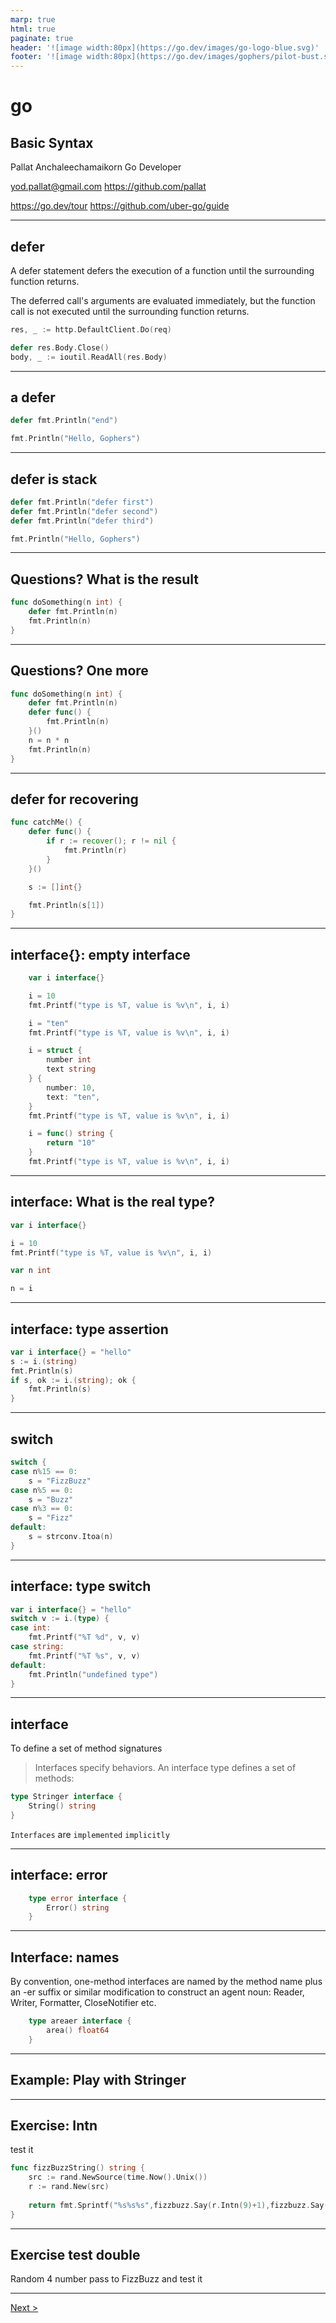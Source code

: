 ```yaml
---
marp: true
html: true
paginate: true
header: '![image width:80px](https://go.dev/images/go-logo-blue.svg)'
footer: '![image width:80px](https://go.dev/images/gophers/pilot-bust.svg)'
---
```


<style>
section {
    font-family: Arial, Helvetica, sans-serif;
}
section h1 {
    color: #00A29C;
}
section h2 {
    color: #00A29C;
}
</style>

# go

## Basic Syntax

Pallat Anchaleechamaikorn
Go Developer

yod.pallat@gmail.com
https://github.com/pallat

https://go.dev/tour
https://github.com/uber-go/guide

---

## defer

A defer statement defers the execution of a function until the surrounding function returns.

The deferred call's arguments are evaluated immediately, but the function call is not executed until the surrounding function returns.

```go
res, _ := http.DefaultClient.Do(req)

defer res.Body.Close()
body, _ := ioutil.ReadAll(res.Body)
```

---

## a defer

```go
defer fmt.Println("end")

fmt.Println("Hello, Gophers")
```

---

## defer is stack

```go
defer fmt.Println("defer first")
defer fmt.Println("defer second")
defer fmt.Println("defer third")

fmt.Println("Hello, Gophers")
```

---

## Questions? What is the result

```go
func doSomething(n int) {
    defer fmt.Println(n)
    fmt.Println(n)
}
```

---

## Questions? One more

```go
func doSomething(n int) {
    defer fmt.Println(n)
    defer func() {
        fmt.Println(n)
    }()
    n = n * n
    fmt.Println(n)
}
```

---

## defer for recovering

```go
func catchMe() {
    defer func() {
        if r := recover(); r != nil {
            fmt.Println(r)
        }
    }()

    s := []int{}

    fmt.Println(s[1])
}
```

---

## interface{}: empty interface

```go
    var i interface{}

    i = 10
    fmt.Printf("type is %T, value is %v\n", i, i)

    i = "ten"
    fmt.Printf("type is %T, value is %v\n", i, i)

    i = struct {
        number int
        text string
    } {
        number: 10,
        text: "ten",
    }
    fmt.Printf("type is %T, value is %v\n", i, i)

    i = func() string {
        return "10"
    }
    fmt.Printf("type is %T, value is %v\n", i, i)
```

---

## interface: What is the real type?

```go
var i interface{}

i = 10
fmt.Printf("type is %T, value is %v\n", i, i)

var n int

n = i
```

---

## interface: type assertion

```go
var i interface{} = "hello"
s := i.(string)
fmt.Println(s)
if s, ok := i.(string); ok {
    fmt.Println(s)
}
```

---

## switch

```go
switch {
case n%15 == 0:
    s = "FizzBuzz"
case n%5 == 0:
    s = "Buzz"
case n%3 == 0:
    s = "Fizz"
default:
    s = strconv.Itoa(n)
}
```

---

## interface: type switch

```go
var i interface{} = "hello"
switch v := i.(type) {
case int:
    fmt.Printf("%T %d", v, v)
case string:
    fmt.Printf("%T %s", v, v)
default:
    fmt.Println("undefined type")
}
```

---

## interface

To define a set of method signatures

> Interfaces specify behaviors.
> An interface type defines a set
> of methods:

```go
type Stringer interface {
    String() string
}
```

`Interfaces` are `implemented` `implicitly`

---

## interface: error

```go
    type error interface {
        Error() string
    }
```

---

## Interface: names

By convention, one-method interfaces are named by the method name plus an -er suffix or similar modification to construct an agent noun: Reader, Writer, Formatter, CloseNotifier etc.

```go
    type areaer interface {
        area() float64
    }
```

---

## Example: Play with Stringer

---

## Exercise: Intn

test it

```go
func fizzBuzzString() string {
    src := rand.NewSource(time.Now().Unix())
    r := rand.New(src)
    
    return fmt.Sprintf("%s%s%s",fizzbuzz.Say(r.Intn(9)+1),fizzbuzz.Say(r.Intn(9)+1),fizzbuzz.Say(r.Intn(9)+1),fizzbuzz.Say(r.Intn(9)+1))
}
```

---

## Exercise test double

Random 4 number pass to FizzBuzz and test it

---

[Next >](./goroutine.md#1)